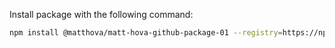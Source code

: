Install package with the following command:

```sh
npm install @matthova/matt-hova-github-package-01 --registry=https://npm.pkg.github.com
```
